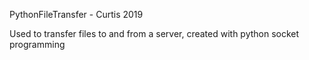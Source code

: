 PythonFileTransfer - Curtis 2019

Used to transfer files to and from a server, created with python socket programming
